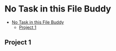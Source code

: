
# No Task in this File Buddy

- [No Task in this File Buddy](#no-task-in-this-file-buddy)
  - [Project 1](#project-1)

## Project 1

